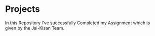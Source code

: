 # Projects
In this Repository I've successfully Completed my Assignment which is given by the Jai-Kisan Team.
